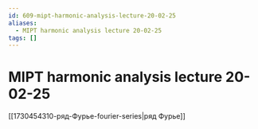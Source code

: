 ```yaml
---
id: 609-mipt-harmonic-analysis-lecture-20-02-25
aliases:
  - MIPT harmonic analysis lecture 20-02-25
tags: []
---
```


# MIPT harmonic analysis lecture 20-02-25
[[1730454310-ряд-Фурье-fourier-series|ряд Фурье]]
